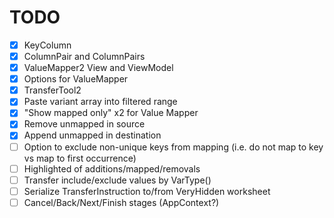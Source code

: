 # TODO

- [x] KeyColumn
- [x] ColumnPair and ColumnPairs
- [x] ValueMapper2 View and ViewModel
- [x] Options for ValueMapper
- [x] TransferTool2
- [x] Paste variant array into filtered range 
- [x] "Show mapped only" x2 for Value Mapper
- [x] Remove unmapped in source
- [x] Append unmapped in destination
- [ ] Option to exclude non-unique keys from mapping (i.e. do not map to key vs map to first occurrence)
- [ ] Highlighted of additions/mapped/removals
- [ ] Transfer include/exclude values by VarType()
- [ ] Serialize TransferInstruction to/from VeryHidden worksheet
- [ ] Cancel/Back/Next/Finish stages (AppContext?)